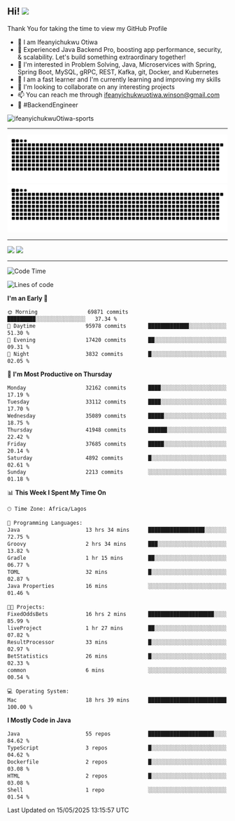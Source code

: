 <!-- BLOG-POST-LIST:START --><!-- BLOG-POST-LIST:END -->

## Hi! <img src="https://media.giphy.com/media/hvRJCLFzcasrR4ia7z/giphy.gif" width="4%"> 

Thank You for taking the time to view my GitHub Profile

- 👋 I am Ifeanyichukwu Otiwa
- 🚀 Experienced Java Backend Pro, boosting app performance, security, & scalability. Let's build something extraordinary together!
- 👀 I'm interested in Problem Solving, Java, Microservices with Spring, Spring Boot, MySQL, gRPC, REST, Kafka, git, Docker, and Kubernetes
- 🌱 I am a fast learner and I'm currently learning and improving my skills
- 💞️ I'm looking to collaborate on any interesting projects
- 📫 You can reach me through ifeanyichukwuotiwa.winson@gmail.com
- 🚀 #BackendEngineer

<p align="left" marginTop="10px"> <img src="https://komarev.com/ghpvc/?username=ifeanyichukwuOtiwa-sports&label=Profile%20views&color=0e75b6&style=for-the-badge" alt="ifeanyichukwuOtiwa-sports" /> </p>

***

<!--🐍📈SNAKEGRAPH / 🌐WEBSITE: https://github.com/Platane/snk -->
![github contribution grid snake animation](https://raw.githubusercontent.com/ifeanyichukwuOtiwa-sports/ifeanyichukwuOtiwa-sports/output/github-contribution-grid-snake-dark.svg#gh-dark-mode-only)![github contribution grid snake animation](https://raw.githubusercontent.com/ifeanyichukwuOtiwa-sports/ifeanyichukwuOtiwa-sports/output/github-contribution-grid-snake.svg#gh-light-mode-only)

***

<p float="left">
  <img float="left" src="https://github-readme-stats.vercel.app/api?username=ifeanyichukwuOtiwa-sports&count_private=true&include_all_commits=true&theme=react&show_icons=true" />
  <img float="right" src="https://github-readme-stats.vercel.app/api/top-langs/?username=ifeanyichukwuOtiwa-sports&layout=compact&show_icons=true&theme=react" /> 
</p>

***



<!--START_SECTION:waka-->
![Code Time](http://img.shields.io/badge/Code%20Time-3%2C688%20hrs%2024%20mins-blue)

![Lines of code](https://img.shields.io/badge/From%20Hello%20World%20I%27ve%20Written-50.8%20million%20lines%20of%20code-blue)

**I'm an Early 🐤** 

```text
🌞 Morning                69871 commits       █████████░░░░░░░░░░░░░░░░   37.34 % 
🌆 Daytime                95978 commits       █████████████░░░░░░░░░░░░   51.30 % 
🌃 Evening                17420 commits       ██░░░░░░░░░░░░░░░░░░░░░░░   09.31 % 
🌙 Night                  3832 commits        █░░░░░░░░░░░░░░░░░░░░░░░░   02.05 % 
```
📅 **I'm Most Productive on Thursday** 

```text
Monday                   32162 commits       ████░░░░░░░░░░░░░░░░░░░░░   17.19 % 
Tuesday                  33112 commits       ████░░░░░░░░░░░░░░░░░░░░░   17.70 % 
Wednesday                35089 commits       █████░░░░░░░░░░░░░░░░░░░░   18.75 % 
Thursday                 41948 commits       ██████░░░░░░░░░░░░░░░░░░░   22.42 % 
Friday                   37685 commits       █████░░░░░░░░░░░░░░░░░░░░   20.14 % 
Saturday                 4892 commits        █░░░░░░░░░░░░░░░░░░░░░░░░   02.61 % 
Sunday                   2213 commits        ░░░░░░░░░░░░░░░░░░░░░░░░░   01.18 % 
```


📊 **This Week I Spent My Time On** 

```text
🕑︎ Time Zone: Africa/Lagos

💬 Programming Languages: 
Java                     13 hrs 34 mins      ██████████████████░░░░░░░   72.75 % 
Groovy                   2 hrs 34 mins       ███░░░░░░░░░░░░░░░░░░░░░░   13.82 % 
Gradle                   1 hr 15 mins        ██░░░░░░░░░░░░░░░░░░░░░░░   06.77 % 
TOML                     32 mins             █░░░░░░░░░░░░░░░░░░░░░░░░   02.87 % 
Java Properties          16 mins             ░░░░░░░░░░░░░░░░░░░░░░░░░   01.46 % 

🐱‍💻 Projects: 
FixedOddsBets            16 hrs 2 mins       █████████████████████░░░░   85.99 % 
liveProject              1 hr 27 mins        ██░░░░░░░░░░░░░░░░░░░░░░░   07.82 % 
ResultProcessor          33 mins             █░░░░░░░░░░░░░░░░░░░░░░░░   02.97 % 
BetStatistics            26 mins             █░░░░░░░░░░░░░░░░░░░░░░░░   02.33 % 
common                   6 mins              ░░░░░░░░░░░░░░░░░░░░░░░░░   00.54 % 

💻 Operating System: 
Mac                      18 hrs 39 mins      █████████████████████████   100.00 % 
```

**I Mostly Code in Java** 

```text
Java                     55 repos            █████████████████████░░░░   84.62 % 
TypeScript               3 repos             █░░░░░░░░░░░░░░░░░░░░░░░░   04.62 % 
Dockerfile               2 repos             █░░░░░░░░░░░░░░░░░░░░░░░░   03.08 % 
HTML                     2 repos             █░░░░░░░░░░░░░░░░░░░░░░░░   03.08 % 
Shell                    1 repo              ░░░░░░░░░░░░░░░░░░░░░░░░░   01.54 % 
```




 Last Updated on 15/05/2025 13:15:57 UTC
<!--END_SECTION:waka-->

<!--
<p align="center">
![trophy](https://github-profile-trophy.vercel.app/?username=ifeanyichukwuOtiwa-sports&theme=onedark) (https://github.com/ryo-ma/github-profile-trophy)
</p>
-->

<!---
ifeanyi-otiwa/ifeanyi-otiwa is a ✨ special ✨ repository because its `README.md` (this file) appears on your GitHub profile.
You can click the Preview link to take a look at your changes.
--->
